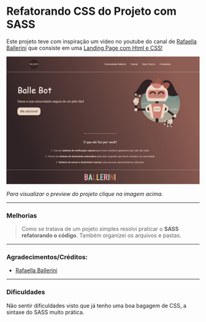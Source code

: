 # Refatorando CSS do Projeto com SASS

Este projeto teve com inspiração um vídeo no youtube do canal de [Rafaella Ballerini](https://www.youtube.com/c/rafaellaballerini) que consiste em uma [Landing Page com Html e CSS!](https://www.youtube.com/watch?v=llF6vD-RljE)

[![Preview do projeto](./img/screenshot.jpg "Clique para acesasr o preview do Projeto")](https://gleristoncastro.com.br/portfolio/github/preview/SASS/projeto2/)

_Para visualizar o preview do projeto clique na imagem acima._
______________________

### Melhorias

> Como se tratava de um pojeto simples resolvi praticar o **SASS refatorando o código**. Também organizei os arquivos e pastas.

______________________

### Agradecimentos/Créditos:
- [Rafaella Ballerini](https://www.youtube.com/c/rafaellaballerini)

______________________

### Dificuldades

Não sentir dificuldades visto que já tenho uma boa bagagem de CSS, a sintaxe do SASS muito prática.